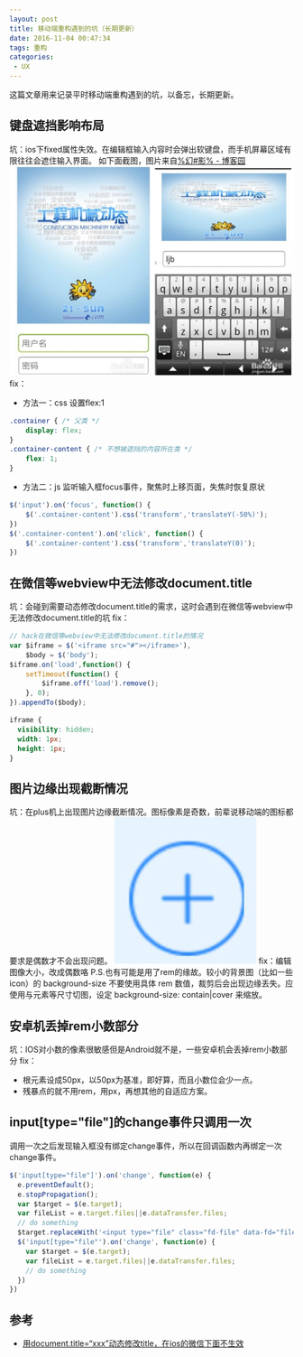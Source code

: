 ```yaml
---
layout: post
title: 移动端重构遇到的坑（长期更新）
date: 2016-11-04 00:47:34
tags: 重构
categories:
 - UX
---
```


这篇文章用来记录平时移动端重构遇到的坑，以备忘，长期更新。
<!-- more -->
## 键盘遮挡影响布局
坑：ios下fixed属性失效。在编辑框输入内容时会弹出软键盘，而手机屏幕区域有限往往会遮住输入界面。
如下面截图，图片来自[%幻#影% - 博客园](http://www.cnblogs.com/cmblogs/p/4448336.html)
![键盘遮挡影响布局](/assets/img/2016/11/experience-1-2.jpg)
fix：
 - 方法一：css 设置flex:1
``` css
.container { /* 父类 */
    display: flex;
}
.container-content { /* 不想被遮挡的内容所在类 */
    flex: 1;
}
```
 - 方法二：js 监听输入框focus事件，聚焦时上移页面，失焦时恢复原状
``` js
$('input').on('focus', function() {
    $('.container-content').css('transform','translateY(-50%)');
})
$('.container-content').on('click', function() {
    $('.container-content').css('transform','translateY(0)');
})
```

## 在微信等webview中无法修改document.title
坑：会碰到需要动态修改document.title的需求，这时会遇到在微信等webview中无法修改document.title的坑
fix：
``` js
// hack在微信等webview中无法修改document.title的情况
var $iframe = $('<iframe src="#"></iframe>'),
    $body = $('body');
$iframe.on('load',function() {
    setTimeout(function() {
        $iframe.off('load').remove();
    }, 0);
}).appendTo($body);
```
``` css
iframe {
  visibility: hidden;
  width: 1px;
  height: 1px;
}
```

## 图片边缘出现截断情况
坑：在plus机上出现图片边缘截断情况。图标像素是奇数，前辈说移动端的图标都要求是偶数才不会出现问题。
![图片边缘截断](/assets/img/2016/11/experience-1-1.jpeg)
fix：编辑图像大小，改成偶数咯
P.S.也有可能是用了rem的缘故。较小的背景图（比如一些 icon）的 background-size 不要使用具体 rem 数值，裁剪后会出现边缘丢失。应使用与元素等尺寸切图，设定 background-size: contain|cover 来缩放。

## 安卓机丢掉rem小数部分
坑：IOS对小数的像素很敏感但是Android就不是，一些安卓机会丢掉rem小数部分
fix：
 - 根元素设成50px，以50px为基准，即好算，而且小数位会少一点。
 - 残暴点的就不用rem，用px，再想其他的自适应方案。

## input[type="file"]的change事件只调用一次
调用一次之后发现输入框没有绑定change事件，所以在回调函数内再绑定一次change事件。
``` js
$('input[type="file"]').on('change', function(e) {
  e.preventDefault();
  e.stopPropagation();
  var $target = $(e.target);
  var fileList = e.target.files||e.dataTransfer.files;
  // do something
  $target.replaceWith('<input type="file" class="fd-file" data-fd="file" id="file"'+Math.random()+'>');
  $('input[type="file"').on('change', function(e) {
    var $target = $(e.target);
    var fileList = e.target.files||e.dataTransfer.files;
    // do something
  })
})
```

## 参考
 - [用document.title=“xxx”动态修改title，在ios的微信下面不生效](https://segmentfault.com/q/1010000002926291)
